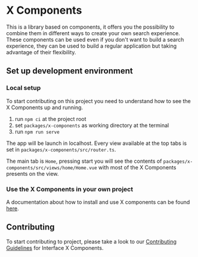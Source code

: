 # X Components

This is a library based on components, it offers you the possibility to combine them in different
ways to create your own search experience. These components can be used even if you don't want to
build a search experience, they can be used to build a regular application but taking advantage of
their flexibility.

## Set up development environment

### Local setup

To start contributing on this project you need to understand how to see the X Components up and
running.

1. run `npm ci` at the project root
2. set `packages/x-components` as working directory at the terminal
3. run `npm run serve`

The app will be launch in localhost. Every view available at the top tabs is set in
`packages/x-components/src/router.ts`.

The main tab is `Home`, pressing start you will see the contents of
`packages/x-components/src/views/home/Home.vue` with most of the X Components presents on the view.

### Use the X Components in your own project

A documentation about how to install and use X components can be found
[here](https://docs.empathy.co/develop-empathy-platform/build-search-ui/web-x-components-development-guide.html).

## Contributing

To start contributing to project, please take a look to our
[Contributing Guidelines](CONTRIBUTING.md) for Interface X Components.
